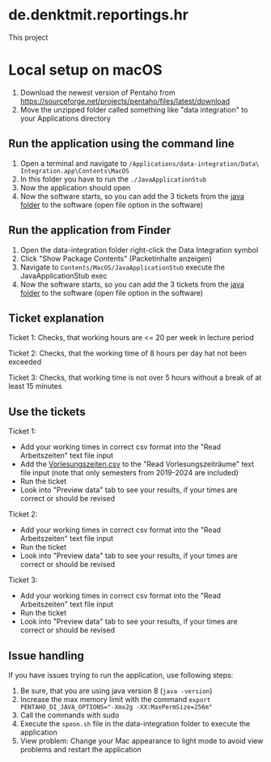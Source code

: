 # de.denktmit.reportings.hr

This project

# Local setup on macOS

1. Download the newest version of Pentaho from https://sourceforge.net/projects/pentaho/files/latest/download
2. Move the unzipped folder called something like "data integration" to your Applications directory

## Run the application using the command line

1. Open a terminal and navigate to `/Applications/data-integration/Data\ Integration.app\Contents\MacOS`
2. In this folder you have to run the  `./JavaApplicationStub`
3. Now the application should open
4. Now the software starts, so you can add the 3 tickets from the [java folder](src/main/java) to the software (open
   file option in the software)

## Run the application from Finder

1. Open the data-integration folder right-click the Data Integration symbol
2. Click "Show Package Contents" (Packetinhalte anzeigen)
3. Navigate to `Contents/MacOS/JavaApplicationStub` execute the JavaApplicationStub exec
4. Now the software starts, so you can add the 3 tickets from the [java folder](src/main/java) to the software (open
   file option in the software)

## Ticket explanation

Ticket 1: Checks, that working hours are <= 20 per week in lecture period

Ticket 2: Checks, that the working time of 8 hours per day hat not been exceeded

Ticket 3: Checks, that working time is not over 5 hours without a break of at least 15 minutes

## Use the tickets

Ticket 1:

- Add your working times in correct csv format into the "Read Arbeitszeiten" text file input
- Add the [Vorlesungszeiten.csv](src/main/resources/Vorlesungszeiten.csv) to the "Read Vorlesungszeiträume" text file
  input (note that only semesters from 2019-2024 are included)
- Run the ticket
- Look into "Preview data" tab to see your results, if your times are correct or should be revised

Ticket 2:
- Add your working times in correct csv format into the "Read Arbeitszeiten" text file input
- Run the ticket
- Look into "Preview data" tab to see your results, if your times are correct or should be revised

Ticket 3:
- Add your working times in correct csv format into the "Read Arbeitszeiten" text file input
- Run the ticket
- Look into "Preview data" tab to see your results, if your times are correct or should be revised

## Issue handling

If you have issues trying to run the application, use following steps:

1. Be sure, that you are using java version 8 (`java -version`)
2. Increase the max memory limit with the command
   `export PENTAHO_DI_JAVA_OPTIONS="-Xmx2g -XX:MaxPermSize=256m"`
3. Call the commands with sudo
4. Execute the `spoon.sh` file in the data-integration folder to execute the application
5. View problem: Change your Mac appearance to light mode to avoid view problems and restart the application